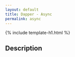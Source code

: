 ```yaml
---
layout: default
title: Dapper - Async
permalink: async
---
```


{% include template-h1.html %}

## Description
